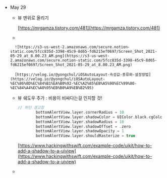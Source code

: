 - May 29
    - 뷰 맨위로 올리기

        [https://mrgamza.tistory.com/481](https://mrgamza.tistory.com/481)

    - 

        ![https://s3-us-west-2.amazonaws.com/secure.notion-static.com/5fcc835d-3398-45c9-8d65-fd6215ef0697/Screen_Shot_2021-05-29_at_8.00.23_AM.png](https://s3-us-west-2.amazonaws.com/secure.notion-static.com/5fcc835d-3398-45c9-8d65-fd6215ef0697/Screen_Shot_2021-05-29_at_8.00.23_AM.png)

        [https://velog.io/@yongchul/iOSAutoLayout-속성값-종류와-설정방법](https://velog.io/@yongchul/iOSAutoLayout-%EC%86%8D%EC%84%B1%EA%B0%92-%EC%A2%85%EB%A5%98%EC%99%80-%EC%84%A4%EC%A0%95%EB%B0%A9%EB%B2%95)

    - 뷰 쉐도우 추가 : 비용이 비싸다는걸 인지할 것!

        ```swift
        // 하단 경고창
                bottomAlertView.layer.cornerRadius = 10
                bottomAlertView.layer.shadowColor = UIColor.black.cgColor
                bottomAlertView.layer.shadowRadius = 10
                bottomAlertView.layer.shadowOffset = .zero
                bottomAlertView.layer.shadowOpacity = 1
                bottomAlertView.layer.shouldRasterize = true
        ```

        [https://www.hackingwithswift.com/example-code/uikit/how-to-add-a-shadow-to-a-uiview](https://www.hackingwithswift.com/example-code/uikit/how-to-add-a-shadow-to-a-uiview)

    -
